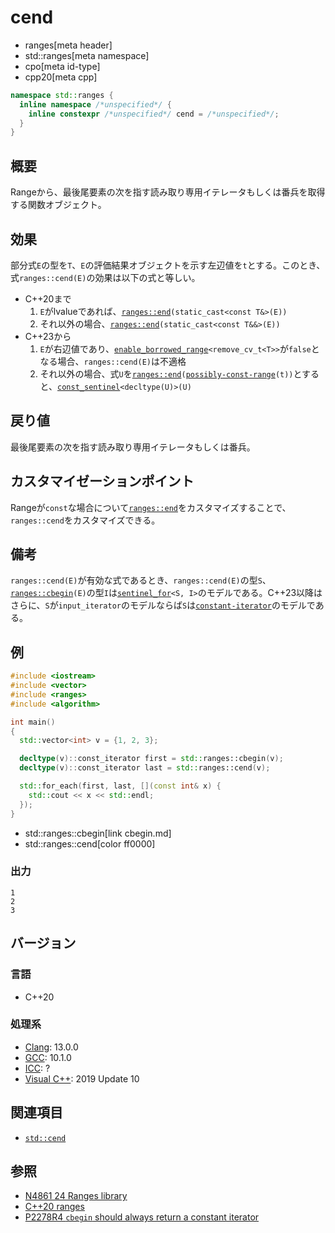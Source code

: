 # cend
* ranges[meta header]
* std::ranges[meta namespace]
* cpo[meta id-type]
* cpp20[meta cpp]

```cpp
namespace std::ranges {
  inline namespace /*unspecified*/ {
    inline constexpr /*unspecified*/ cend = /*unspecified*/;
  }
}
```

## 概要
Rangeから、最後尾要素の次を指す読み取り専用イテレータもしくは番兵を取得する関数オブジェクト。

## 効果
部分式`E`の型を`T`、`E`の評価結果オブジェクトを示す左辺値を`t`とする。このとき、式`ranges::cend(E)`の効果は以下の式と等しい。

- C++20まで
    1. `E`がlvalueであれば、[`ranges::end`](end.md)`(static_cast<const T&>(E))`
    2. それ以外の場合、[`ranges::end`](end.md)`(static_cast<const T&&>(E))`
- C++23から
    1. `E`が右辺値であり、[`enable_borrowed_range`](./enable_borrowed_range.md)`<remove_cv_t<T>>`が`false`となる場合、`ranges::cend(E)`は不適格
    2. それ以外の場合、式`U`を[`ranges::end`](end.md)`(`[`possibly-const-range`](./possibly-const-range.md)`(t))`とすると、[`const_sentinel`](/reference/iterator/const_sentinel.md)`<decltype(U)>(U)`

## 戻り値
最後尾要素の次を指す読み取り専用イテレータもしくは番兵。

## カスタマイゼーションポイント
Rangeが`const`な場合について[`ranges::end`](end.md)をカスタマイズすることで、`ranges::cend`をカスタマイズできる。

## 備考
`ranges::cend(E)`が有効な式であるとき、`ranges::cend(E)`の型`S`、[`ranges::cbegin`](cbegin.md)`(E)`の型`I`は[`sentinel_for`](/reference/iterator/sentinel_for.md)`<S, I>`のモデルである。C++23以降はさらに、`S`が`input_iterator`のモデルならば`S`は[`constant-iterator`](/reference/iterator/constant-iterator.md)のモデルである。

## 例
```cpp example
#include <iostream>
#include <vector>
#include <ranges>
#include <algorithm>

int main()
{
  std::vector<int> v = {1, 2, 3};

  decltype(v)::const_iterator first = std::ranges::cbegin(v);
  decltype(v)::const_iterator last = std::ranges::cend(v);

  std::for_each(first, last, [](const int& x) {
    std::cout << x << std::endl;
  });
}
```
* std::ranges::cbegin[link cbegin.md]
* std::ranges::cend[color ff0000]

### 出力
```
1
2
3
```

## バージョン
### 言語
- C++20

### 処理系
- [Clang](/implementation.md#clang): 13.0.0
- [GCC](/implementation.md#gcc): 10.1.0
- [ICC](/implementation.md#icc): ?
- [Visual C++](/implementation.md#visual_cpp): 2019 Update 10

## 関連項目
- [`std::cend`](/reference/iterator/cend.md)

## 参照
- [N4861 24 Ranges library](https://timsong-cpp.github.io/cppwp/n4861/ranges)
- [C++20 ranges](https://techbookfest.org/product/5134506308665344)
- [P2278R4 `cbegin` should always return a constant iterator](https://www.open-std.org/jtc1/sc22/wg21/docs/papers/2022/p2278r4.html)
